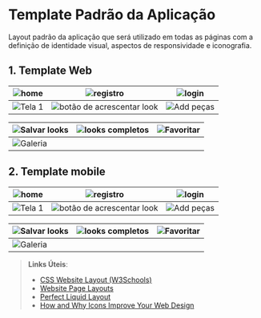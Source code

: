 # Template Padrão da Aplicação

Layout padrão da aplicação que será utilizado em todas as páginas com a definição de identidade visual, aspectos de responsividade e iconografia.
## 1. Template Web

| ![home]() | ![registro](https://github.com/ICEI-PUC-Minas-PMV-ADS/pmv-ads-2024-1-e4-proj-infra-t5-projeto-MyCloset/blob/main/docs/img/Page%201%20-%20mycloset%20(Copy)%20-%20Google%20Chrome%2023_06_2024%2009_31_15.png) | ![login](https://github.com/ICEI-PUC-Minas-PMV-ADS/pmv-ads-2024-1-e4-proj-infra-t5-projeto-MyCloset/blob/main/docs/img/login-page.png)| 
|-------------------------------------------|-------------------------------------------|-------------------------------------------|
| ![Tela 1](https://github.com/ICEI-PUC-Minas-PMV-ADS/pmv-ads-2024-1-e4-proj-infra-t5-projeto-MyCloset/blob/main/docs/img/tela-1.png) | ![ botão de acrescentar look](https://github.com/ICEI-PUC-Minas-PMV-ADS/pmv-ads-2024-1-e4-proj-infra-t5-projeto-MyCloset/blob/main/docs/img/Page%201%20-%20mycloset%20(Copy)%20-%20Google%20Chrome%2023_06_2024%2009_32_38.png) | ![Add peças](https://github.com/ICEI-PUC-Minas-PMV-ADS/pmv-ads-2024-1-e4-proj-infra-t5-projeto-MyCloset/blob/main/docs/img/Page%201%20-%20mycloset%20(Copy)%20-%20Google%20Chrome%2023_06_2024%2009_33_35.png)|

| ![Salvar looks](https://github.com/ICEI-PUC-Minas-PMV-ADS/pmv-ads-2024-1-e4-proj-infra-t5-projeto-MyCloset/blob/main/docs/img/Page%201%20-%20mycloset%20(Copy)%20-%20Google%20Chrome%2023_06_2024%2009_34_23.png) | ![looks completos](https://github.com/ICEI-PUC-Minas-PMV-ADS/pmv-ads-2024-1-e4-proj-infra-t5-projeto-MyCloset/blob/main/docs/img/add%20looks.png) | ![Favoritar](https://github.com/ICEI-PUC-Minas-PMV-ADS/pmv-ads-2024-1-e4-proj-infra-t5-projeto-MyCloset/blob/main/docs/img/Page%201%20-%20mycloset%20(Copy)%20-%20Google%20Chrome%2023_06_2024%2009_35_30.png) |
|--------------------------------------------|-------------------------------------------|--------------------------------------------|
|![Galeria](https://github.com/ICEI-PUC-Minas-PMV-ADS/pmv-ads-2024-1-e4-proj-infra-t5-projeto-MyCloset/blob/main/docs/img/galeria%20de%20looks.png)|


## 2. Template mobile

| ![home](https://github.com/ICEI-PUC-Minas-PMV-ADS/pmv-ads-2024-1-e4-proj-infra-t5-projeto-MyCloset/blob/main/docs/img/Page%201%20-%20mycloset%20(Copy)%20-%20Google%20Chrome%2023_06_2024%2009_30_07.png) | ![registro](https://github.com/ICEI-PUC-Minas-PMV-ADS/pmv-ads-2024-1-e4-proj-infra-t5-projeto-MyCloset/blob/main/docs/img/Page%201%20-%20mycloset%20(Copy)%20-%20Google%20Chrome%2023_06_2024%2009_31_15.png) | ![login](https://github.com/ICEI-PUC-Minas-PMV-ADS/pmv-ads-2024-1-e4-proj-infra-t5-projeto-MyCloset/blob/main/docs/img/login-page.png)| 
|-------------------------------------------|-------------------------------------------|-------------------------------------------|
| ![Tela 1](https://github.com/ICEI-PUC-Minas-PMV-ADS/pmv-ads-2024-1-e4-proj-infra-t5-projeto-MyCloset/blob/main/docs/img/tela-1.png) | ![ botão de acrescentar look](https://github.com/ICEI-PUC-Minas-PMV-ADS/pmv-ads-2024-1-e4-proj-infra-t5-projeto-MyCloset/blob/main/docs/img/Page%201%20-%20mycloset%20(Copy)%20-%20Google%20Chrome%2023_06_2024%2009_32_38.png) | ![Add peças](https://github.com/ICEI-PUC-Minas-PMV-ADS/pmv-ads-2024-1-e4-proj-infra-t5-projeto-MyCloset/blob/main/docs/img/Page%201%20-%20mycloset%20(Copy)%20-%20Google%20Chrome%2023_06_2024%2009_33_35.png)|

| ![Salvar looks](https://github.com/ICEI-PUC-Minas-PMV-ADS/pmv-ads-2024-1-e4-proj-infra-t5-projeto-MyCloset/blob/main/docs/img/Page%201%20-%20mycloset%20(Copy)%20-%20Google%20Chrome%2023_06_2024%2009_34_23.png) | ![looks completos](https://github.com/ICEI-PUC-Minas-PMV-ADS/pmv-ads-2024-1-e4-proj-infra-t5-projeto-MyCloset/blob/main/docs/img/add%20looks.png) | ![Favoritar](https://github.com/ICEI-PUC-Minas-PMV-ADS/pmv-ads-2024-1-e4-proj-infra-t5-projeto-MyCloset/blob/main/docs/img/Page%201%20-%20mycloset%20(Copy)%20-%20Google%20Chrome%2023_06_2024%2009_35_30.png) |
|--------------------------------------------|-------------------------------------------|--------------------------------------------|
|![Galeria](https://github.com/ICEI-PUC-Minas-PMV-ADS/pmv-ads-2024-1-e4-proj-infra-t5-projeto-MyCloset/blob/main/docs/img/galeria%20de%20looks.png)|



> **Links Úteis**:
>
> - [CSS Website Layout (W3Schools)](https://www.w3schools.com/css/css_website_layout.asp)
> - [Website Page Layouts](http://www.cellbiol.com/bioinformatics_web_development/chapter-3-your-first-web-page-learning-html-and-css/website-page-layouts/)
> - [Perfect Liquid Layout](https://matthewjamestaylor.com/perfect-liquid-layouts)
> - [How and Why Icons Improve Your Web Design](https://usabilla.com/blog/how-and-why-icons-improve-you-web-design/)
